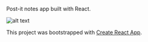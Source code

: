 Post-it notes app built with React.

![alt text](https://render.fineartamerica.com/images/rendered/search/print/images/artworkimages/medium/1/construction-zone-dump-truck-work-in-progress-gifts-yellow-background-life-over-here.jpg)


This project was bootstrapped with [Create React App](https://github.com/facebookincubator/create-react-app).
